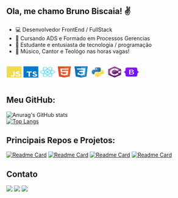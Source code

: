 
## Ola,  me chamo Bruno Biscaia! ✌️
- 💻 Desenvolvedor FrontEnd / FullStack 
- 📝 Cursando ADS e Formado em Processos Gerencias
- 🔎 Estudante e entusiasta de tecnologia / programação 
- 🎸 Músico, Cantor e Teológo nas horas vagas!

<br>
  
<div style="display: inline_block">
  <img align="center" alt="Bruno-Js" height="30" width="40" src="https://raw.githubusercontent.com/devicons/devicon/master/icons/javascript/javascript-plain.svg">
  <img align="center" alt="Bruno-Ts" height="30" width="40" src="https://raw.githubusercontent.com/devicons/devicon/master/icons/typescript/typescript-plain.svg">
  <img align="center" alt="Bruno-React" height="30" width="40" src="https://raw.githubusercontent.com/devicons/devicon/master/icons/react/react-original.svg">
  <img align="center" alt="Bruno-HTML" height="30" width="40" src="https://raw.githubusercontent.com/devicons/devicon/master/icons/html5/html5-original.svg">
  <img align="center" alt="Bruno-CSS" height="30" width="40" src="https://raw.githubusercontent.com/devicons/devicon/master/icons/css3/css3-original.svg">
  <img align="center" alt="Bruno-Python" height="30" width="40" src="https://raw.githubusercontent.com/devicons/devicon/master/icons/python/python-original.svg">
  <img align="center" alt="Bruno-Csharp" height="30" width="40" src="https://raw.githubusercontent.com/devicons/devicon/master/icons/csharp/csharp-original.svg">
  <img align="center" alt="Bruno-Csharp" height="30" width="40" src="https://raw.githubusercontent.com/devicons/devicon/master/icons/bootstrap/bootstrap-original.svg">
</div>

<br>

## Meu GitHub:
![Anurag's GitHub stats](https://github-readme-stats.vercel.app/api?username=Bruno-Biscaia&count_private=true&hide=contribs,prs&show_icons=true&theme=algolia) <br>
[![Top Langs](https://github-readme-stats.vercel.app/api/top-langs/?username=Bruno-Biscaia&layout=compact&theme=algolia)](https://github.com/Bruno-Biscaia/)

## Principais Repos e Projetos:
[![Readme Card](https://github-readme-stats.vercel.app/api/pin/?username=Bruno-Biscaia&repo=Organo2.0&theme=radical)](https://github.com/Bruno-Biscaia/Organo2.0)
[![Readme Card](https://github-readme-stats.vercel.app/api/pin/?username=Bruno-Biscaia&repo=projetomochila&theme=radical)](https://github.com/Bruno-Biscaia/projetomochila)
[![Readme Card](https://github-readme-stats.vercel.app/api/pin/?username=Bruno-Biscaia&repo=CRUD_NestJs&theme=radical)](https://github.com/Bruno-Biscaia/CRUD_NestJs)
[![Readme Card](https://github-readme-stats.vercel.app/api/pin/?username=Bruno-Biscaia&repo=Controller-MIDI&theme=radical)](https://github.com/Bruno-Biscaia/Controller-MIDI)

 
  ## Contato
 
<div>     
  <a href="https://instagram.com/brunno.biscaia" target="_blank"><img src="https://img.shields.io/badge/-Instagram-%23E4405F?style=for-the-badge&logo=instagram&logoColor=white" target="_blank"></a>
  <a href = "mailto:brunobiscaia.dev@gmail.com"><img src="https://img.shields.io/badge/-Gmail-%23333?style=for-the-badge&logo=gmail&logoColor=white" target="_blank"></a>
  <a href="https://www.linkedin.com/in/brunobiscaia" target="_blank"><img src="https://img.shields.io/badge/-LinkedIn-%230077B5?style=for-the-badge&logo=linkedin&logoColor=white" target="_blank"></a> 
  
</div>
